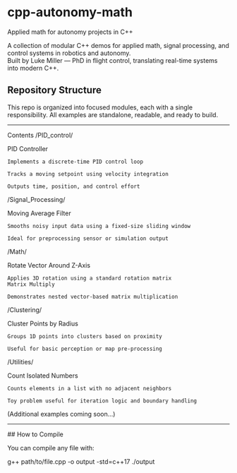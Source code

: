 # cpp-autonomy-math

Applied math for autonomy projects in C++

A collection of modular C++ demos for applied math, signal processing, and control systems in robotics and autonomy.  
Built by Luke Miller — PhD in flight control, translating real-time systems into modern C++.


## Repository Structure 
This repo is organized into focused modules, each with a single responsibility. All examples are standalone, readable, and ready to build.

---

Contents
/PID_control/

PID Controller

    Implements a discrete-time PID control loop

    Tracks a moving setpoint using velocity integration

    Outputs time, position, and control effort

/Signal_Processing/

Moving Average Filter

    Smooths noisy input data using a fixed-size sliding window

    Ideal for preprocessing sensor or simulation output

/Math/

Rotate Vector Around Z-Axis

    Applies 3D rotation using a standard rotation matrix
    Matrix Multiply

    Demonstrates nested vector-based matrix multiplication

/Clustering/

Cluster Points by Radius

    Groups 1D points into clusters based on proximity

    Useful for basic perception or map pre-processing

/Utilities/

Count Isolated Numbers

    Counts elements in a list with no adjacent neighbors

    Toy problem useful for iteration logic and boundary handling

(Additional examples coming soon...)


---


\##  How to Compile


You can compile any file with:

g++ path/to/file.cpp -o output -std=c++17
./output